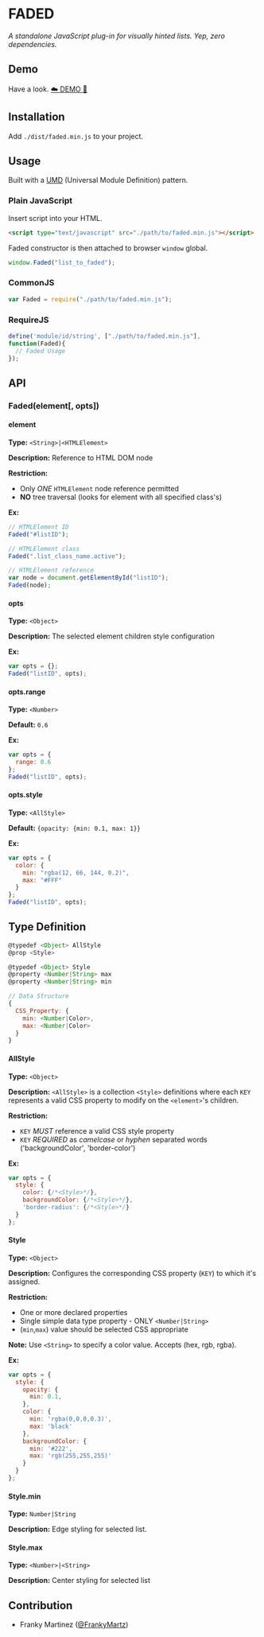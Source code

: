 # FADED
*A standalone JavaScript plug-in for visually hinted lists. Yep, zero dependencies.*

## Demo
Have a look. [:cloud: DEMO :flashlight:](http://nelsoncash.github.io/faded/)

## Installation
Add `./dist/faded.min.js` to your project.


## Usage
Built with a [UMD](https://github.com/umdjs/umd) (Universal Module Definition) pattern.
### Plain JavaScript
Insert script into your HTML.
```html
<script type="text/javascript" src="./path/to/faded.min.js"></script>
```
Faded constructor is then attached to browser `window` global.
```javascript
window.Faded("list_to_faded");
```

### CommonJS
```javascript
var Faded = require("./path/to/faded.min.js");
```

### RequireJS
```javascript
define('module/id/string', ["./path/to/faded.min.js"],
function(Faded){
  // Faded Usage
});
```


## API
### Faded(element[, opts])
#### element
**Type:** `<String>|<HTMLElement>`

**Description:** Reference to HTML DOM node

**Restriction:**
* Only *ONE* `HTMLElement` node reference permitted
* **NO** tree traversal (looks for element with all specified class's)

**Ex:**
```js
// HTMLElement ID
Faded("#listID");

// HTMLElement class
Faded(".list_class_name.active");

// HTMLElement reference
var node = document.getElementById("listID");
Faded(node);
```



#### opts
**Type:** `<Object>`

**Description:** The selected element children style configuration

**Ex:**
```js
var opts = {};
Faded("listID", opts);
```

#### opts.range
**Type:** `<Number>`

**Default:** `0.6`

**Ex:**
```js
var opts = {
  range: 0.6
};
Faded("listID", opts);
```

#### opts.style
**Type:** `<AllStyle>`

**Default:** `{opacity: {min: 0.1, max: 1}}`

**Ex:**
```js
var opts = {
  color: {
    min: "rgba(12, 66, 144, 0.2)",
    max: "#FFF"
  }
};
Faded("listID", opts);
```



## Type Definition
```js
@typedef <Object> AllStyle
@prop <Style> 

@typedef <Object> Style
@property <Number|String> max
@property <Number|String> min

// Data Structure
{
  CSS_Property: {
    min: <Number|Color>,
    max: <Number|Color>
  }
}
```

#### AllStyle
**Type:** `<Object>`

**Description:** `<AllStyle>` is a collection `<Style>` definitions where each
`KEY` represents a valid CSS property to modify on the `<element>`'s children.

**Restriction:**
* `KEY` *MUST* reference a valid CSS style property
* `KEY` *REQUIRED* as *camelcase* or *hyphen* separated words ('backgroundColor', 'border-color')


**Ex:**
```js
var opts = {
  style: {
    color: {/*<Style>*/},
    backgroundColor: {/*<Style>*/},
    'border-radius': {/*<Style>*/}
  }
};
```


#### Style
**Type:** `<Object>`

**Description:** Configures the corresponding CSS property (`KEY`) to which
it's assigned.

**Restriction:**
* One or more declared properties
* Single simple data type property - ONLY `<Number|String>`
* (`min`,`max`) value should be selected CSS appropriate

**Note:** Use `<String>` to specify a color value. Accepts (hex, rgb, rgba).

**Ex:**
```js
var opts = {
  style: {
    opacity: {
      min: 0.1,
    },
    color: {
      min: 'rgba(0,0,0,0.3)',
      max: 'black'
    },
    backgroundColor: {
      min: '#222',
      max: 'rgb(255,255,255)'
    }
  }
};
```

#### Style.min
**Type:** `Number|String`

**Description:** Edge styling for selected list.


#### Style.max
**Type:** `<Number>|<String>`

**Description:** Center styling for selected list


## Contribution
- Franky Martinez ([@FrankyMartz](http://twitter.com/frankymartz))
